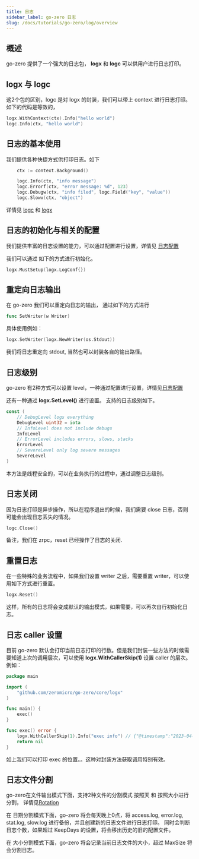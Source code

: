 ```yaml
---
title: 日志
sidebar_label: go-zero 日志
slug: /docs/tutorials/go-zero/log/overview
---
```


## 概述
go-zero 提供了一个强大的日志包， **logx** 和 **logc** 可以供用户进行日志打印。

## logx 与 logc
这2个包的区别，logc 是对 logx 的封装，我们可以带上 context 进行日志打印。
如下的代码是等效的，

```go
logx.WithContext(ctx).Info("hello world")
logc.Info(ctx, "hello world")
```

## 日志的基本使用

我们提供各种快捷方式供打印日志。如下
```go
	ctx := context.Background()

	logc.Info(ctx, "info message")
	logc.Errorf(ctx, "error message: %d", 123)
	logc.Debugw(ctx, "info filed", logc.Field("key", "value"))
	logc.Slowv(ctx, "object")
```

详情见 [logc](https://github.com/zeromicro/go-zero/blob/master/core/logc/logs.go) 和 [logx](https://github.com/zeromicro/go-zero/blob/master/core/logx/logs.go)

## 日志的初始化与相关的配置
我们提供丰富的日志设置的能力，可以通过配置进行设置，详情见 [日志配置](/docs/tutorials/go-zero/configuration/log)

我们可以通过 如下的方式进行初始化。

```go
logx.MustSetup(logx.LogConf{})
```


## 重定向日志输出
在 go-zero 我们可以重定向日志的输出，
通过如下的方式进行

```go
func SetWriter(w Writer)
```

具体使用例如：

```go
logx.SetWriter(logx.NewWriter(os.Stdout))
```

我们将日志重定向 stdout, 当然也可以封装各自的输出路径。

## 日志级别

go-zero 有2种方式可以设置 level，一种通过配置进行设置，详情见[日志配置](/docs/tutorials/go-zero/configuration/log)

还有一种通过 **logx.SetLevel()** 进行设置。
支持的日志级别如下。

```go
const (
	// DebugLevel logs everything
	DebugLevel uint32 = iota
	// InfoLevel does not include debugs
	InfoLevel
	// ErrorLevel includes errors, slows, stacks
	ErrorLevel
	// SevereLevel only log severe messages
	SevereLevel
)
```

本方法是线程安全的，可以在业务执行的过程中，通过调整日志级别。

## 日志关闭
因为日志打印是异步操作，所以在程序退出的时候，我们需要 close 日志，否则可能会出现日志丢失的情况。
```go
logc.Close()
```

备注，我们在 zrpc，reset 已经操作了日志的关闭.

## 重置日志
在一些特殊的业务流程中，如果我们设置 writer 之后，需要重置 writer，可以使用如下方式进行重置。

```go
logx.Reset()
```

这样，所有的日志将会变成默认的输出模式，如果需要，可以再次自行初始化日志。

## 日志 caller 设置
目前 go-zero 默认会打印当前日志打印的行数。但是我们封装一些方法的时候需要知道上次的调用层次，可以使用 **logx.WithCallerSkip(1)** 设置 caller 的层次。例如：

```go
package main

import (
	"github.com/zeromicro/go-zero/core/logx"
)

func main() {
	exec()
}

func exec() error {
	logx.WithCallerSkip(1).Info("exec info") // {"@timestamp":"2023-04-23T17:30:09.962+08:00","caller":"inherit/main.go:8","content":"exec info","level":"info"}
	return nil
}
```

如上我们可以打印 exec 的位置。。这种对封装方法获取调用特别有效。

## 日志文件分割
go-zero在文件输出模式下面，支持2种文件的分割模式 按照天 和 按照大小进行分割， 详情见[Rotation](/docs/tutorials/go-zero/configuration/log)

在 日期分割模式下面，go-zero 将会每天晚上0点，将 access.log, error.log, stat.log, slow.log 进行备份，并且创建新的日志文件进行日志打印。
同时会判断日志个数，如果超过 KeepDays 的设置，将会移出历史的旧的配置文件。

在 大小分割模式下面，go-zero 将会记录当前日志文件的大小，超过 MaxSize 将会分割日志。

